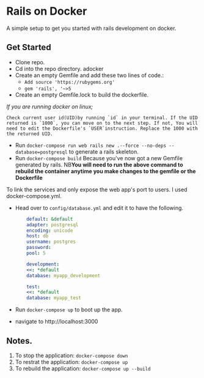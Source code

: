 # Rails on Docker

A simple setup to get you started with rails development on docker.

## Get Started

- Clone repo.
- Cd into the repo directory. adocker
- Create an empty Gemfile and add these two lines of code.:
  - `Add source 'https://rubygems.org'`
  - `gem 'rails', '~>5`
- Create an empty Gemfile.lock to build the dockerfile.

*If you are running docker on linux;*

    Check current user id(UID)by running `id` in your terminal. If the UID returned is `1000`, you can move on to the next step. If not, You will need to edit the Dockerfile's `USER`instruction. Replace the 1000 with the returned UID.

- Run `docker-compose run web rails new .--force --no-deps --database=postgresql` to generate a rails skeleton.
- Run `docker-compose build` Because you've now got a new Gemfile generated by rails.
  NB**You will need to run the above command to rebuild the container anytime you make changes to the gemfile or the Dockerfile**

To link the services and only expose the web app's port to users. I used docker-compose.yml.

- Head over to `config/database.yml` and edit it to have the following.
    ```yml
        default: &default
        adapter: postgresql
        encoding: unicode
        host: db
        username: postgres
        password:
        pool: 5

        development:
        <<: *default
        database: myapp_development

        test:
        <<: *default
        database: myapp_test
    ```
  
- Run `docker-compose up` to boot up the app.
- navigate to http://localhost:3000

## Notes.

1. To stop the application:
   `docker-compose down`
2. To restrat the application:
   `docker-compose up`
3. To rebuild the application:
   `docker-compose up --build`

